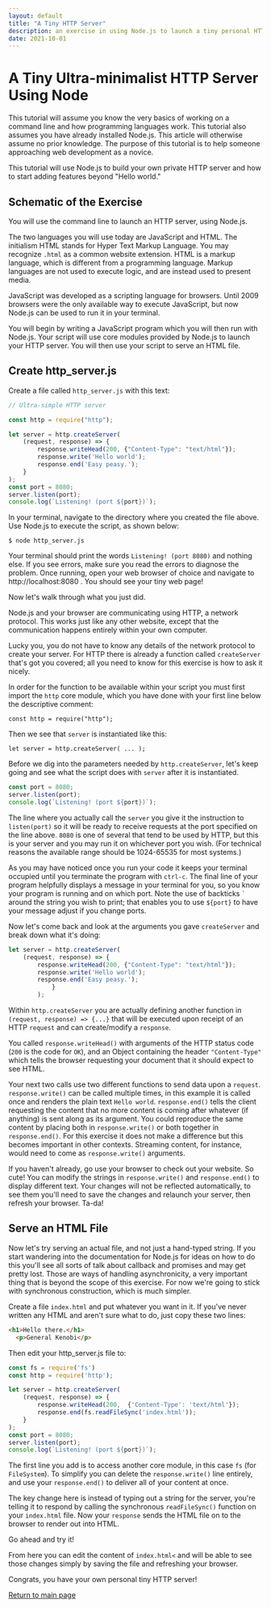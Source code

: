```yaml
---
layout: default
title: "A Tiny HTTP Server"
description: an exercise in using Node.js to launch a tiny personal HTTP server
date: 2021-10-01
---
```


# A Tiny Ultra-minimalist HTTP Server Using Node

This tutorial will assume you know the very basics of working on a command line and how programming languages work.  This tutorial also assumes you have already installed Node.js.  This article will otherwise assume no prior knowledge.  The purpose of this tutorial is to help someone approaching web development as a novice.

This tutorial will use Node.js to build your own private HTTP server and how to start adding features beyond "Hello world."

## Schematic of the Exercise

You will use the command line to launch an HTTP server, using Node.js.

The two languages you will use today are JavaScript and HTML.  The initialism HTML stands for Hyper Text Markup Language.  You may recognize `.html` as a common website extension.
HTML is a markup language, which is different from a programming language.  Markup languages are not used to execute logic, and are instead used to present media.

JavaScript was developed as a scripting language for browsers.  Until 2009 browsers were the only available way to execute JavaScript, but now Node.js can be used to run it in your terminal.

You will begin by writing a JavaScript program which you will then run with Node.js.  Your script will use core modules provided by Node.js to launch your HTTP server.
You will then use your script to serve an HTML file.

## Create http_server.js

Create a file called `http_server.js` with this text:

```javascript
// Ultra-simple HTTP server

const http = require("http");

let server = http.createServer(
	(request, response) => {
		response.writeHead(200, {"Content-Type": "text/html"});
		response.write('Hello world');
		response.end('Easy peasy.');
	}
);
const port = 8080;
server.listen(port);
console.log(`Listening! (port ${port})`);
```

In your terminal, navigate to the directory where you created the file above.  Use Node.js to execute the script, as shown below:

`$ node http_server.js`

Your terminal should print the words `Listening! (port 8080)` and nothing else.  If you see errors, make sure you read the errors to diagnose the problem. Once running, open your web browser of choice and navigate to http://localhost:8080 .  You should see your tiny web page!

Now let's walk through what you just did.

Node.js and your browser are communicating using HTTP, a network protocol.  This works just like any other website, except that the communication happens entirely within your own computer.

Lucky you, you do not have to know any details of the network protocol to create your server.  For HTTP there is already a function called `createServer` that's got you covered; all you need to know for this exercise is how to ask it nicely.

In order for the function to be available within your script you must first import the `http` core module, which you have done with your first line below the descriptive comment:

`const http = require("http");`

Then we see that `server` is instantiated like this:

`let server = http.createServer(
		...
);`

Before we dig into the parameters needed by `http.createServer`, let's keep going and see what the script does with `server` after it is instantiated.

```javascript
const port = 8080;
server.listen(port);
console.log(`Listening! (port ${port})`);
```

The line where you actually call the `server` you give it the instruction to `listen(port)` so it will be ready to receive requests at the port specified on the line above.  `8080` is one of several that tend to be used by HTTP, but this is your server and you may run it on whichever port you wish. (For technical reasons the available range should be 1024-65535 for most systems.)

As you may have noticed once you run your code it keeps your terminal occupied until you terminate the program with `ctrl-c`.  The final line of your program helpfully displays a message in your terminal for you, so you know your program is running and on which port.  Note the use of backticks `` ` `` around the string you wish to print; that enables you to use `${port}` to have your message adjust if you change ports.

Now let's come back and look at the arguments you gave `createServer` and break down what it's doing:

```javascript
let server = http.createServer(
	(request, response) => {
		response.writeHead(200, {"Content-Type": "text/html"});
		response.write('Hello world');
		response.end('Easy peasy.');
			}
		);
```

Within `http.createServer` you are actually defining another function in `(request, response) => {...}` that will be executed upon receipt of an HTTP `request` and can create/modify a `response`.

You called `response.writeHead()` with arguments of the HTTP status code (`200` is the code for `OK`), and an Object containing the header `"Content-Type"` which tells the browser requesting your document that it should expect to see HTML.

Your next two calls use two different functions to send data upon a `request`.  `response.write()` can be called multiple times, in this example it is called once and renders the plain text `Hello world`.  `response.end()` tells the client requesting the content that no more content is coming after whatever (if anything) is sent along as its argument.  You could reproduce the same content by placing both in `response.write()` or both together in `response.end()`.  For this exercise it does not make a difference but this becomes important in other contexts. Streaming content, for instance, would need to come as `response.write()` arguments.

If you haven't already, go use your browser to check out your website.  So cute!  You can modify the strings in `response.write()` and `response.end()` to display different text.  Your changes will not be reflected automatically, to see them you'll need to save the changes and relaunch your server, then refresh your browser.  Ta-da!

## Serve an HTML File

Now let's try serving an actual file, and not just a hand-typed string.  If you start wandering into the documentation for Node.js for ideas on how to do this you'll see all sorts of talk about callback and promises and may get pretty lost.  Those are ways of handling asynchronicity, a very important thing that is beyond the scope of this exercise.  For now we're going to stick with synchronous construction, which is much simpler.

Create a file `index.html` and put whatever you want in it.  If you've never written any HTML and aren't sure what to do, just copy these two lines:
```HTML
<h1>Hello there.</h1>
  <p>General Kenobi</p>
```

Then edit your http_server.js file to:
```javascript
const fs = require('fs')
const http = require('http');

let server = http.createServer(
	(request, response) => {
		response.writeHead(200,  {'Content-Type': 'text/html'});
		response.end(fs.readFileSync('index.html'));
	}
);
const port = 8080;
server.listen(port);
console.log(`Listening! (port ${port})`);
```

The first line you add is to access another core module, in this case `fs` (for `FileSystem`).  To simplify you can delete the `response.write()` line entirely, and use your `response.end()` to deliver all of your content at once.

The key change here is instead of typing out a string for the server, you're telling it to respond by calling the synchronous `readFileSync()` function on your `index.html` file.  Now your `response` sends the HTML file on to the browser to render out into HTML.

Go ahead and try it!

From here you can edit the content of `index.html<` and will be able to see those changes simply by saving the file and refreshing your browser.

Congrats, you have your own personal tiny HTTP server!


[Return to main page](/index)
